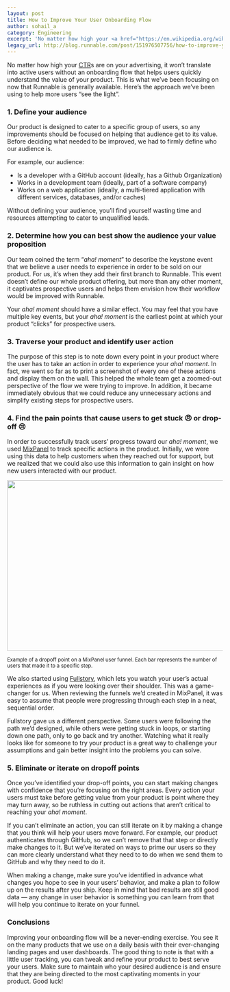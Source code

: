 ```yaml
---
layout: post
title: How to Improve Your User Onboarding Flow
author: sohail_a
category: Engineering
excerpt: 'No matter how high your <a href="https://en.wikipedia.org/wiki/Click-through_rate">CTR</a>s are on your advertising, it won’t translate into active users without an onboarding flow that helps users quickly understand the value of your product. This is what we’ve been focusing on now that Runnable is generally available. Here’s the approach we’ve been using to help more users “see the light”.'
legacy_url: http://blog.runnable.com/post/151976507756/how-to-improve-your-user-onboarding-flow
---
```


No matter how high your [CTR](https://en.wikipedia.org/wiki/Click-through_rate)s are on your advertising, it won’t translate into active users without an onboarding flow that helps users quickly understand the value of your product. This is what we’ve been focusing on now that Runnable is generally available. Here’s the approach we’ve been using to help more users “see the light”.

### 1. Define your audience

Our product is designed to cater to a specific group of users, so any improvements should be focused on helping that audience get to its value. Before deciding what needed to be improved, we had to firmly define who our audience is.

For example, our audience:

* Is a developer with a GitHub account (ideally, has a Github Organization)
* Works in a development team (ideally, part of a software company)
* Works on a web application (ideally, a multi-tiered application with different services, databases, and/or caches)

Without defining your audience, you’ll find yourself wasting time and resources attempting to cater to unqualified leads.

### 2. Determine how you can best show the audience your value proposition

Our team coined the term “_aha! moment_” to describe the keystone event that we believe a user needs to experience in order to be sold on our product. For us, it’s when they add their first branch to Runnable. This event doesn’t define our whole product offering, but more than any other moment, it captivates prospective users and helps them envision how their workflow would be improved with Runnable.

Your _aha! moment_ should have a similar effect. You may feel that you have multiple key events, but your _aha! moment_ is the earliest point at which your product “clicks” for prospective users.

### 3. Traverse your product and identify user action

The purpose of this step is to note down every point in your product where the user has to take an action in order to experience your _aha! moment_. In fact, we went so far as to print a screenshot of every one of these actions and display them on the wall. This helped the whole team get a zoomed-out perspective of the flow we were trying to improve. In addition, it became immediately obvious that we could reduce any unnecessary actions and simplify existing steps for prospective users.

### 4. Find the pain points that cause users to get stuck 😠 or drop-off 😢

In order to successfully track users’ progress toward our _aha! moment_, we used [MixPanel](https://mixpanel.com/) to track specific actions in the product. Initially, we were using this data to help customers when they reached out for support, but we realized that we could also use this information to gain insight on how new users interacted with our product.

<img src="https://s3-us-west-1.amazonaws.com/runnable-design/funnel.png" width="855" height="397">

<small class="grid-block small text-center text-gray caption">Example of a dropoff point on a MixPanel user funnel. Each bar represents the number of users that made it to a specific step.</small>

We also started using [Fullstory](https://www.fullstory.com/), which lets you watch your user’s actual experiences as if you were looking over their shoulder. This was a game-changer for us. When reviewing the funnels we’d created in MixPanel, it was easy to assume that people were progressing through each step in a neat, sequential order.

Fullstory gave us a different perspective. Some users were following the path we’d designed, while others were getting stuck in loops, or starting down one path, only to go back and try another. Watching what it really looks like for someone to try your product is a great way to challenge your assumptions and gain better insight into the  problems you can solve.

### 5. Eliminate or iterate on dropoff points

Once you’ve identified your drop-off points, you can start making changes with confidence that you’re focusing on the right areas. Every action your users must take before getting value from your product is point where they may turn away, so be ruthless in cutting out actions that aren’t critical to reaching your _aha! moment_.

If you can’t eliminate an action, you can still iterate on it by making a change that you think will help your users move forward. For example, our product authenticates through GitHub, so we can’t remove that that step or directly make changes to it. But we’ve iterated on ways to prime our users so they can more clearly understand what they need to to do when we send them to GitHub and why they need to do it.

When making a change, make sure you’ve identified in advance what changes you hope to see in your users’ behavior, and make a plan to follow up on the results after you ship. Keep in mind that bad results are still good data — any change in user behavior is something you can learn from that will help you continue to iterate on your funnel.

### Conclusions

Improving your onboarding flow will be a never-ending exercise. You see it on the many products that we use on a daily basis with their ever-changing landing pages and user dashboards. The good thing to note is that with a little user tracking, you can tweak and refine your product to best serve your users. Make sure to maintain who your desired audience is and ensure that they are being directed to the most captivating moments in your product. Good luck!
